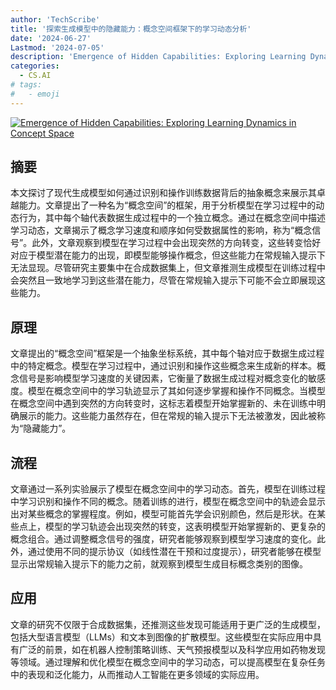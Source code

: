 ```yaml
---
author: 'TechScribe'
title: '探索生成模型中的隐藏能力：概念空间框架下的学习动态分析'
date: '2024-06-27'
Lastmod: '2024-07-05'
description: 'Emergence of Hidden Capabilities: Exploring Learning Dynamics in Concept Space'
categories:
  - CS.AI
# tags:
#   - emoji
---
```


[![Emergence of Hidden Capabilities: Exploring Learning Dynamics in Concept Space](https://arxiv-research-1301205113.cos.ap-guangzhou.myqcloud.com/images/2406.19370v1.pdf_0.jpg)](https://arxiv.org/abs/2406.19370v1)

## 摘要

本文探讨了现代生成模型如何通过识别和操作训练数据背后的抽象概念来展示其卓越能力。文章提出了一种名为“概念空间”的框架，用于分析模型在学习过程中的动态行为，其中每个轴代表数据生成过程中的一个独立概念。通过在概念空间中描述学习动态，文章揭示了概念学习速度和顺序如何受数据属性的影响，称为“概念信号”。此外，文章观察到模型在学习过程中会出现突然的方向转变，这些转变恰好对应于模型潜在能力的出现，即模型能够操作概念，但这些能力在常规输入提示下无法显现。尽管研究主要集中在合成数据集上，但文章推测生成模型在训练过程中会突然且一致地学习到这些潜在能力，尽管在常规输入提示下可能不会立即展现这些能力。<!--more-->

## 原理

文章提出的“概念空间”框架是一个抽象坐标系统，其中每个轴对应于数据生成过程中的特定概念。模型在学习过程中，通过识别和操作这些概念来生成新的样本。概念信号是影响模型学习速度的关键因素，它衡量了数据生成过程对概念变化的敏感度。模型在概念空间中的学习轨迹显示了其如何逐步掌握和操作不同概念。当模型在概念空间中遇到突然的方向转变时，这标志着模型开始掌握新的、未在训练中明确展示的能力。这些能力虽然存在，但在常规的输入提示下无法被激发，因此被称为“隐藏能力”。

## 流程

文章通过一系列实验展示了模型在概念空间中的学习动态。首先，模型在训练过程中学习识别和操作不同的概念。随着训练的进行，模型在概念空间中的轨迹会显示出对某些概念的掌握程度。例如，模型可能首先学会识别颜色，然后是形状。在某些点上，模型的学习轨迹会出现突然的转变，这表明模型开始掌握新的、更复杂的概念组合。通过调整概念信号的强度，研究者能够观察到模型学习速度的变化。此外，通过使用不同的提示协议（如线性潜在干预和过度提示），研究者能够在模型显示出常规输入提示下的能力之前，就观察到模型生成目标概念类别的图像。

## 应用

文章的研究不仅限于合成数据集，还推测这些发现可能适用于更广泛的生成模型，包括大型语言模型（LLMs）和文本到图像的扩散模型。这些模型在实际应用中具有广泛的前景，如在机器人控制策略训练、天气预报模型以及科学应用如药物发现等领域。通过理解和优化模型在概念空间中的学习动态，可以提高模型在复杂任务中的表现和泛化能力，从而推动人工智能在更多领域的实际应用。